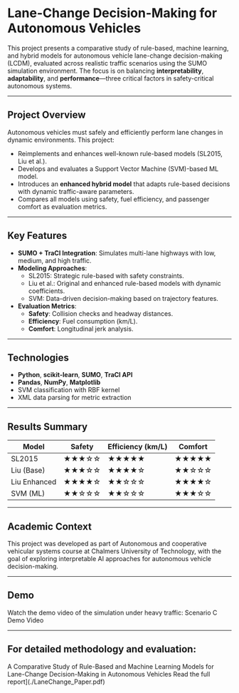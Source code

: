 # Lane-Change Decision-Making for Autonomous Vehicles

This project presents a comparative study of rule-based, machine learning, and hybrid models for autonomous vehicle lane-change decision-making (LCDM), evaluated across realistic traffic scenarios using the SUMO simulation environment. The focus is on balancing **interpretability**, **adaptability**, and **performance**—three critical factors in safety-critical autonomous systems.

---

## Project Overview

Autonomous vehicles must safely and efficiently perform lane changes in dynamic environments. This project:

- Reimplements and enhances well-known rule-based models (SL2015, Liu et al.).
- Develops and evaluates a Support Vector Machine (SVM)-based ML model.
- Introduces an **enhanced hybrid model** that adapts rule-based decisions with dynamic traffic-aware parameters.
- Compares all models using safety, fuel efficiency, and passenger comfort as evaluation metrics.

---

## Key Features

- **SUMO + TraCI Integration**: Simulates multi-lane highways with low, medium, and high traffic.
- **Modeling Approaches**:
  - SL2015: Strategic rule-based with safety constraints.
  - Liu et al.: Original and enhanced rule-based models with dynamic coefficients.
  - SVM: Data-driven decision-making based on trajectory features.
- **Evaluation Metrics**:
  - **Safety**: Collision checks and headway distances.
  - **Efficiency**: Fuel consumption (km/L).
  - **Comfort**: Longitudinal jerk analysis.

---

## Technologies

- **Python**, **scikit-learn**, **SUMO**, **TraCI API**
- **Pandas**, **NumPy**, **Matplotlib**
- SVM classification with RBF kernel
- XML data parsing for metric extraction

---

## Results Summary

| Model        | Safety | Efficiency (km/L) | Comfort |
| ------------ | ------ | ----------------- | ------- |
| SL2015       | ★★★☆☆  | ★★★★★             | ★★★★★   |
| Liu (Base)   | ★★★☆☆  | ★★★★☆             | ★★☆☆☆   |
| Liu Enhanced | ★★★★☆  | ★★☆☆☆             | ★★★★☆   |
| SVM (ML)     | ★★☆☆☆  | ★★☆☆☆             | ★★★☆☆   |

---

## Academic Context
This project was developed as part of Autonomous and cooperative vehicular systems course at Chalmers University of Technology, with the goal of exploring interpretable AI approaches for autonomous vehicle decision-making.

---

## Demo
Watch the demo video of the simulation under heavy traffic:
Scenario C Demo Video

---

## For detailed methodology and evaluation:
A Comparative Study of Rule-Based and Machine Learning Models for Lane-Change Decision-Making in Autonomous Vehicles
Read the full report](./LaneChange_Paper.pdf)

